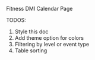 Fitness DMI Calendar Page

TODOS:
1. Style this doc
2. Add theme option for colors
3. Filtering by level or event type
4. Table sorting